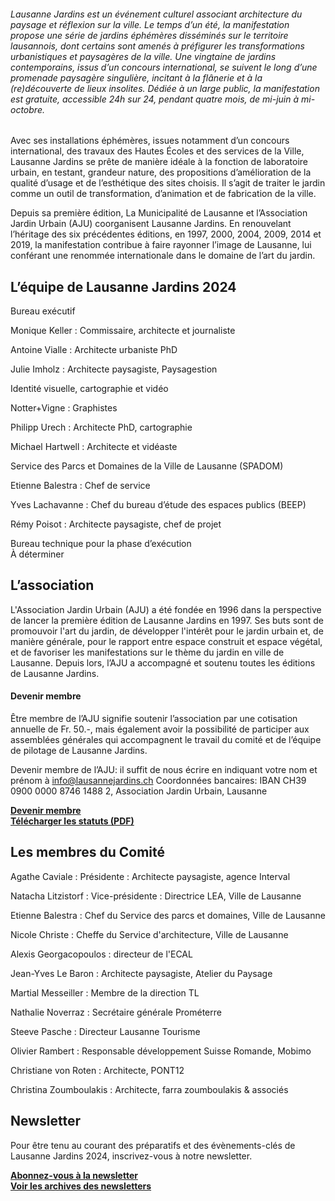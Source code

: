 ###### Lausanne Jardins est un événement culturel associant architecture du paysage et réflexion sur la ville. Le temps d’un été, la manifestation propose une série de jardins éphémères disséminés sur le territoire lausannois, dont certains sont amenés à préfigurer les transformations urbanistiques et paysagères de la ville. Une vingtaine de jardins contemporains, issus d’un concours international, se suivent le long d’une promenade paysagère singulière, incitant à la flânerie et à la (re)découverte de lieux insolites. Dédiée à un large public, la manifestation est gratuite, accessible 24h sur 24, pendant quatre mois, de mi-juin à mi-octobre.

Avec ses installations éphémères, issues notamment d’un concours international, des travaux des Hautes Écoles et des services de la Ville, Lausanne Jardins se prête de manière idéale à la fonction de laboratoire urbain, en testant, grandeur nature, des propositions d’amélioration de la qualité d’usage et de l’esthétique des sites choisis. Il s’agit de traiter le jardin comme un outil de transformation, d’animation et de fabrication de la ville.

Depuis sa première édition, La Municipalité de Lausanne et l’Association Jardin Urbain (AJU) coorganisent Lausanne Jardins. En renouvelant l’héritage des six précédentes éditions, en 1997, 2000, 2004, 2009, 2014 et 2019, la manifestation contribue à faire rayonner l’image de Lausanne, lui conférant une renommée internationale dans le domaine de l’art du jardin.


## L’équipe de Lausanne Jardins 2024

Bureau exécutif 

Monique Keller 
: Commissaire, architecte et journaliste

Antoine Vialle
: Architecte urbaniste PhD

Julie Imholz
: Architecte paysagiste, Paysagestion

Identité visuelle, cartographie et vidéo

Notter+Vigne
: Graphistes

Philipp Urech
: Architecte PhD, cartographie

Michael Hartwell
: Architecte et vidéaste

Service des Parcs et Domaines de la Ville de Lausanne (SPADOM)

Etienne Balestra
: Chef de service

Yves Lachavanne
: Chef du bureau d’étude des espaces publics (BEEP)

Rémy Poisot
: Architecte paysagiste, chef de projet

Bureau technique pour la phase d’exécution  
À déterminer

## L’association 	

L'Association Jardin Urbain (AJU) a été fondée en 1996 dans la perspective de lancer la première édition de Lausanne Jardins en 1997. Ses buts sont de promouvoir l'art du jardin, de développer l'intérêt pour le jardin urbain et, de manière générale, pour le rapport entre espace construit et espace végétal, et de favoriser les manifestations sur le thème du jardin en ville de Lausanne. 
Depuis lors, l’AJU a accompagné et soutenu toutes les éditions de Lausanne Jardins.

#### Devenir membre

Être membre de l’AJU signifie soutenir l’association par une cotisation annuelle de Fr. 50.-, mais également avoir la possibilité de participer aux assemblées générales qui accompagnent le travail du comité et de l’équipe de pilotage de Lausanne Jardins.

Devenir membre de l’AJU: il suffit de nous écrire en indiquant votre nom et prénom à info@lausannejardins.ch
Coordonnées bancaires: IBAN CH39 0900 0000 8746 1488 2, Association Jardin Urbain, Lausanne

<strong><a href="mailto:info@lausannejardins.ch?subject=Inscription association Lausanne Jardins&body=Bonjour,%0D%0A %0D%0AJe souhaite rejoindre l'association.%0D%0A %0D%0A Nom:%0D%0APrénom:%0D%0AProfession:%0D%0AEntreprise:%0D%0AAdresse postale:">Devenir membre</a></strong>  
**[Télécharger les statuts (PDF)](../documents/statuts_2018_signe.pdf)**

## Les membres du Comité

Agathe Caviale
: Présidente
: Architecte paysagiste, agence Interval

Natacha Litzistorf
: Vice-présidente 
: Directrice LEA, Ville de Lausanne

Etienne Balestra
: Chef du Service des parcs et domaines, Ville de Lausanne

Nicole Christe
: Cheffe du Service d'architecture, Ville de Lausanne	

Alexis Georgacopoulos
: directeur de l'ECAL

Jean-Yves Le Baron
: Architecte paysagiste, Atelier du Paysage

Martial Messeiller
: Membre de la direction TL

Nathalie Noverraz
: Secrétaire générale Prométerre	

Steeve Pasche
: Directeur Lausanne Tourisme		

Olivier Rambert
: Responsable développement Suisse Romande, Mobimo

Christiane von Roten
: Architecte, PONT12

Christina Zoumboulakis
: Architecte, farra zoumboulakis & associés

## Newsletter

Pour être tenu au courant des préparatifs et des évènements-clés de Lausanne Jardins 2024, inscrivez-vous à notre newsletter.

**[Abonnez-vous à la newsletter](https://lausannejardins.us5.list-manage.com/subscribe?u=4e331970f865e88c60558fab4&id=be32bcf42d)**  
**[Voir les archives des newsletters](https://us5.campaign-archive.com/home/?u=4e331970f865e88c60558fab4&id=be32bcf42d)**